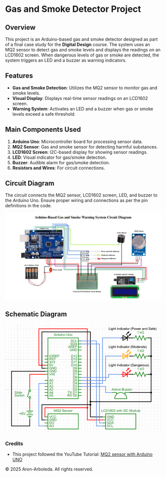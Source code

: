 # Gas and Smoke Detector Project

## Overview

This project is an Arduino-based gas and smoke detector designed as part of a final case study for the **Digital Design** course. The system uses an MQ2 sensor to detect gas and smoke levels and displays the readings on an LCD1602 screen. When dangerous levels of gas or smoke are detected, the system triggers an LED and a buzzer as warning indicators.

## Features

- **Gas and Smoke Detection**: Utilizes the MQ2 sensor to monitor gas and smoke levels.
- **Visual Display**: Displays real-time sensor readings on an LCD1602 screen.
- **Warning System**: Activates an LED and a buzzer when gas or smoke levels exceed a safe threshold.

## Main Components Used

1. **Arduino Uno**: Microcontroller board for processing sensor data.
2. **MQ2 Sensor**: Gas and smoke sensor for detecting harmful substances.
3. **LCD1602 Screen**: I2C-based display for showing sensor readings.
4. **LED**: Visual indicator for gas/smoke detection.
5. **Buzzer**: Audible alarm for gas/smoke detection.
6. **Resistors and Wires**: For circuit connections.

## Circuit Diagram

The circuit connects the MQ2 sensor, LCD1602 screen, LED, and buzzer to the Arduino Uno. Ensure proper wiring and connections as per the pin definitions in the code.

![Circuit Diagram](assets/diagram.png)

## Schematic Diagram

![Circuit Diagram](assets/schematic_diagram.png)

### Credits

- This project followed the YouTube Tutorial: [MQ2 sensor with Arduino UNO](https://www.youtube.com/watch?v=hSYCt7LrYxQ)

© 2025 Aron-Arboleda. All rights reserved.

